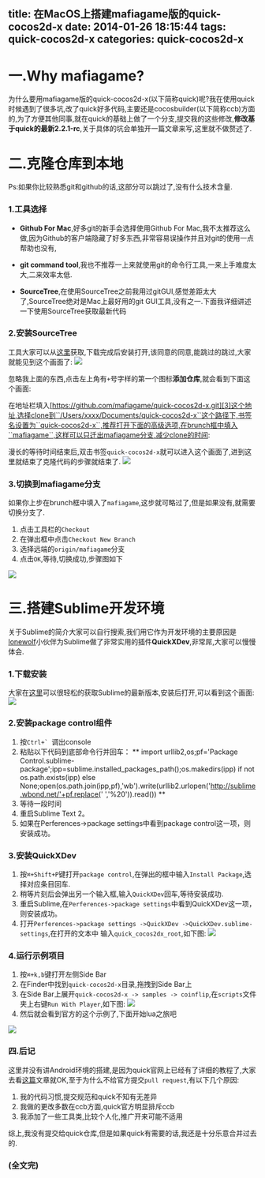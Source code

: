 title: 在MacOS上搭建mafiagame版的quick-cocos2d-x
date: 2014-01-26 18:15:44
tags: quick-cocos2d-x
categories: quick-cocos2d-x
---

# 一.Why mafiagame?

为什么要用mafiagame版的quick-cocos2d-x(以下简称quick)呢?我在使用quick时候遇到了很多坑,改了quick好多代码,主要还是cocosbuilder(以下简称ccb)方面的,为了方便其他同事,就在quick的基础上做了一个分支,提交我的这些修改,**修改基于quick的最新2.2.1-rc**,关于具体的坑会单独开一篇文章来写,这里就不做赘述了.
<!--more-->

# 二.克隆仓库到本地
Ps:如果你比较熟悉git和github的话,这部分可以跳过了,没有什么技术含量.


### 1.工具选择

+ **Github For Mac**,好多git的新手会选择使用Github For Mac,我不太推荐这么做,因为Github的客户端隐藏了好多东西,非常容易误操作并且对git的使用一点帮助也没有,

+ **git command tool**,我也不推荐一上来就使用git的命令行工具,一来上手难度太大,二来效率太低.

+ **SourceTree**,在使用SourceTree之前我用过gitGUI,感觉差距太大了,SourceTree绝对是Mac上最好用的git GUI工具,没有之一.下面我详细讲述一下使用SourceTree获取最新代码

### 2.安装SourceTree
工具大家可以从[这里][1]获取,下载完成后安装打开,该同意的同意,能跳过的跳过,大家就能见到这个画面了:
![][2]

忽略我上面的东西,点击左上角有`` + ``号字样的第一个图标**添加仓库**,就会看到下面这个画面:

在地址栏填入[https://github.com/mafiagame/quick-cocos2d-x.git][3]这个地址,选择clone到``/Users/xxxx/Documents/quick-cocos2d-x``这个路径下,书签名设置为``quick-cocos2d-x``,推荐打开下面的高级选项,在brunch框中填入``mafiagame``,这样可以只迁出mafiagame分支,减少clone的时间:



漫长的等待时间结束后,双击书签``quick-cocos2d-x``就可以进入这个画面了,进到这里就结束了克隆代码的步骤就结束了.
![][5]

### 3.切换到mafiagame分支
如果你上步在brunch框中填入了``mafiagame``,这步就可略过了,但是如果没有,就需要切换分支了.

1. 点击工具栏的``Checkout``
2. 在弹出框中点击``Checkout New Branch``
3. 选择远端的``origin/mafiagame``分支
4. 点击``OK``,等待,切换成功,步骤图如下

![][12]


# 三.搭建Sublime开发环境
关于Sublime的简介大家可以自行搜索,我们用它作为开发环境的主要原因是[lonewolf][4]小伙伴为Sublime做了非常实用的插件**QuickXDev**,非常屌,大家可以慢慢体会.
### 1.下载安装
大家在[这里][6]可以很轻松的获取Sublime的最新版本,安装后打开,可以看到这个画面:
![][7]
### 2.安装package control组件
1. 按``Ctrl+` ``调出console
2. 粘贴以下代码到底部命令行并回车：
**
import urllib2,os;pf='Package Control.sublime-package';ipp=sublime.installed_packages_path();os.makedirs(ipp) if not os.path.exists(ipp) else None;open(os.path.join(ipp,pf),'wb').write(urllib2.urlopen('http://sublime.wbond.net/'+pf.replace(' ','%20')).read())
**
3. 等待一段时间
4. 重启Sublime Text 2。
5. 如果在Perferences->package settings中看到package control这一项，则安装成功。

### 3.安装QuickXDev
1. 按``⌘+Shift+P``键打开``package control``,在弹出的框中输入``Install Package``,选择对应条目回车.
2. 稍等片刻后会弹出另一个输入框,输入``QuickXDev``回车,等待安装成功.
3. 重启Sublime,在``Perferences->package settings``中看到QuickXDev这一项，则安装成功。
4. 打开``Perferences->package settings ->QuickXDev ->QuickXDev.sublime-settings``,在打开的文本中
输入``quick_cocos2dx_root``,如下图:
![][8]

### 4.运行示例项目
1. 按``⌘+k,b``键打开左侧Side Bar
2. 在Finder中找到``quick-cocos2d-x``目录,拖拽到Side Bar上
3. 在Side Bar上展开``quick-cocos2d-x -> samples -> coinflip``,在``scripts``文件夹上右键``Run With Player``,如下图:
![][9]
4. 然后就会看到官方的这个示例了,下面开始lua之旅吧

![][10]



### 四.后记
这里并没有讲Android环境的搭建,是因为quick官网上已经有了详细的教程了,大家去看[这篇][11]文章就OK,至于为什么不给官方提交``pull request``,有以下几个原因:

1. 我的代码习惯,提交规范和quick不知有无差异
2. 我做的更改多数在ccb方面,quick官方明显排斥ccb
3. 我添加了一些工具类,比较个人化,推广开来可能不适用

综上,我没有提交给quick仓库,但是如果quick有需要的话,我还是十分乐意合并过去的.


### (全文完)






[1]:http://sourcetreeapp.com/
[2]:http://ww1.sinaimg.cn/large/7f870d23jw1ecx5w2og63j20ho0jcgmf.jpg
[3]:https://github.com/mafiagame/quick-cocos2d-x.git
[4]:http://my.oschina.net/lonewolf/blog/176266
[5]:http://ww1.sinaimg.cn/large/7f870d23jw1ecx7e1oywgj21720rk7di.jpg
[6]:http://www.sublimetext.com/
[7]:http://ww2.sinaimg.cn/large/7f870d23jw1ecx7lzwmtxj20jg0gjdge.jpg
[8]:http://ww2.sinaimg.cn/large/7f870d23jw1ecx868doczj20re0gj402.jpg
[9]:http://ww1.sinaimg.cn/large/7f870d23jw1ecxu1qcduzj20c80dddh5.jpg
[10]:http://ww4.sinaimg.cn/large/7f870d23jw1ecxu86hshsj20kw0kljw9.jpg
[11]:http://cn.quick-x.com/?p=415
[12]:http://ww1.sinaimg.cn/large/7f870d23jw1ecxuv0vkj6j20ta08uju7.jpg


